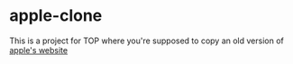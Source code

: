 # apple-clone

This is a project for TOP where you're supposed to copy an old version of [apple's website](https://web.archive.org/web/20140301004610/http://www.apple.com/)
